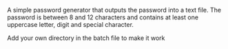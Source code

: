 A simple password generator that outputs the password into a text file. The password is between 8 and 12 characters and contains at least one uppercase letter, digit and special character.

Add your own directory in the batch file to make it work

